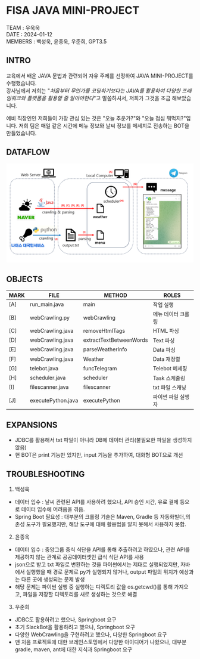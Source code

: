 # FISA JAVA MINI-PROJECT 

TEAM : 우욱욱  
DATE : 2024-01-12   
MEMBERS : 백성욱, 윤종욱, 우준희, GPT3.5


## INTRO 
교육에서 배운 JAVA 문법과 관련되어 자유 주제를 선정하여 JAVA MINI-PROJECT를 수행했습니다.  
강사님께서 저희는 "*처음부터 무언가를 코딩하기보다는 JAVA를 활용하여 다양한 프레임워크와 플랫폼을 활용할 줄 알아야한다*"고 말씀하셔서,
저희가 그것을 조금 해보았습니다.

예비 직장인인 저희들이 가장 관심 있는 것은 "오늘 추운가?"와 "오늘 점심 뭐먹지?"입니다. 저희 팀은 매일 같은 시간에 메뉴 정보와 날씨 정보를 메세지로 전송하는 BOT을 만들었습니다.

## DATAFLOW  

![dataflow](./image/dataflow_edit_edit.png)

## OBJECTS

|MARK|FILE|METHOD|ROLES|
|--|--|--|--|
|[A]|run_main.java|main|작업 실행|
|[B]|webCrawling.py|webCrawling|메뉴 데이터 크롤링|
|[C]|webCrawling.java|removeHtmlTags|HTML 파싱|
|[D]|webCrawling.java|extractTextBetweenWords|Text 파싱|
|[E]|webCrawling.java|parseWeatherInfo|Data 파싱|
|[F]|webCrawling.java|Weather|Data 재정렬|
|[G]|telebot.java|funcTelegram|Telebot 메세징|
|[H]|scheduler.java|scheduler|Task 스케줄링|
|[I]|filescanner.java|filescanner|txt 파일 스캐닝|
|[J]|executePython.java|executePython|파이썬 파일 실행자|


## EXPANSIONS  
- JDBC를 활용해서 txt 파일이 아니라 DB에 데이터 관리(불필요한 파일을 생성하지 않음)
- 현 BOT은 print 기능만 있지만, input 기능을 추가하여, 대화형 BOT으로 개선


## TROUBLESHOOTING
1. 백성욱
- 데이터 입수 : 날씨 관련된 API를 사용하려 했으나, API 승인 시간, 유료 결제 등으로 데이터 입수에 어려움을 겪음.
- Spring Boot 필요성 : 대부분의 크롤링 기술은 Maven, Gradle 등 자동화빌더,의존성 도구가 필요했지만, 해당 도구에 대해 활용법을 알지 못해서 사용하지 못함.

2. 윤종욱
- 데이터 입수 : 중앙그룹 중식 식단을 API를 통해 추출하려고 하였으나, 관련 API를 제공하지 않는 관계로 공공데이터셋인 급식 식단 API를 사용
- json으로 받고 txt 파일로 변환하는 것을 파이썬에서는 제대로 실행되었지만, 자바에서 실행했을 때 경로 문제로 py가 실행되지 않거나, output 파일의 위치가 예상과는 다른 곳에 생성되는 문제 발생
- 해당 문제는 파이썬 실행 중 실행하는 디렉토리 값을 os.getcwd()를 통해 가져오고, 파일을 저장할 디렉토리를 새로 생성하는 것으로 해결

3. 우준희
- JDBC도 활용하려고 했으나, Springboot 요구
- 초기 SlackBot을 활용하려고 했으나, Springboot 요구
- 다양한 WebCrawling을 구현하려고 했으나, 다양한 Springboot 요구
- 맨 처음 프로젝트에 대한 브레인스토밍에서 다양한 아이디어가 나왔으나, 대부분 gradle, maven, ant에 대한 지식과 Springboot 요구
  
<!--  
처음에 날씨 관련 API를 사용하여 했으나, 기상청 API는 담당자의 승인 시간이 필요하고, 네이버와 카카오는 API를 제공하지 않으며, 그 외의 날씨예보를 전해주는 기관은 API를 유료로 제공하는 등 API에 대한 접근성이 좋지 않았음.
이에 Naver에 "오늘 날씨"를 검색했을 때 나오는 정보를 Crawling하여, 필요한 텍스트 정보를 뽑아내어 사용자에게 당일 날씨에 대한 정보를 제공하기로 함.
처음에 html로 작성된 모든 텍스트 정보를 긁어온 다음, <>로 둘러쌓인 태그를 정규식을 사용해 제거해였고, 특정 단어들 사이에 존재하는 핵심 정보를 가져와 보기 좋은 String 형식으로 변환함.
위의 모든 과정은 WeatherCrawling.java에 작성하였으며, 해당 파일의 Weather() 함수를 사용하게 된다면 최종적으로 사용자에게 보여줄 형식의 날씨 정보만 return하는 형식으로 구성함.
대부분은 크롤링을 Spring framework를 사용하여 진행하였지만, Maven, Gradle등의 개념이 부족하여 흔히 하는 방식으로 진행하지 못한게 어려웠음.-->


<!--  
<식단 관련>
처음 목표는 중앙그룹 중식 식단을 API를 통해 추출하려고 하였으나, 관련 API를 제공하지 않는 관계로 공공데이터셋인 급식 식단 API를 사용하게 되었다.
이번 주의 식단을 json으로 받고 txt 파일로 변환하는 것을 파이썬에서는 제대로 실행되었지만, 자바에서 실행했을 때 경로 문제로 py가 실행되지 않거나, output 파일의 위치가 예상과는 다른 곳에 생성되는 문제가 있었다.
해당 문제는 파이썬 실행 중 실행하는 디렉토리 값을 os.getcwd()를 통해 가져오고, 파일을 저장할 디렉토리를 새로 생성하는 것으로 해결할 수 있었다.
